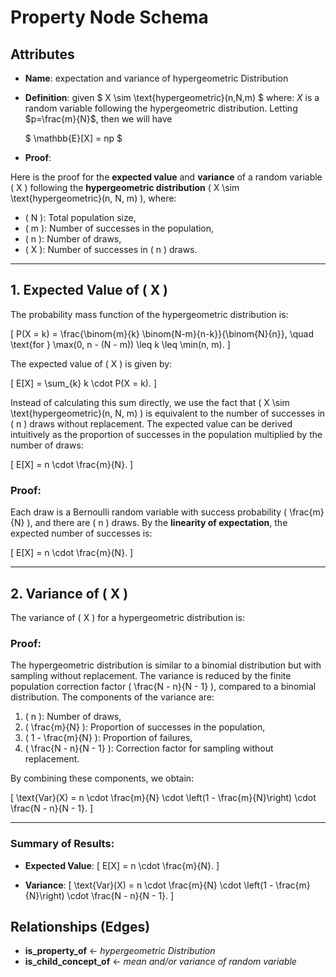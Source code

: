 # Property Node Schema

## Attributes

- **Name**:
  expectation and variance of hypergeometric Distribution

- **Definition**:
  given
  $
  X \sim \text{hypergeometric}(n,N,m)
  $
  where:
  $X$ is a random variable following the hypergeometric distribution. Letting $p=\frac{m}{N}$, then we will have

  $
  \mathbb{E}[X] = np
  $



- **Proof**: 

 Here is the proof for the **expected value** and **variance** of a random variable \( X \) following the **hypergeometric distribution** \( X \sim \text{hypergeometric}(n, N, m) \), where:

- \( N \): Total population size,
- \( m \): Number of successes in the population,
- \( n \): Number of draws,
- \( X \): Number of successes in \( n \) draws.

---

## 1. **Expected Value of \( X \)**

The probability mass function of the hypergeometric distribution is:

\[
P(X = k) = \frac{\binom{m}{k} \binom{N-m}{n-k}}{\binom{N}{n}}, \quad \text{for } \max(0, n - (N - m)) \leq k \leq \min(n, m).
\]

The expected value of \( X \) is given by:

\[
E[X] = \sum_{k} k \cdot P(X = k).
\]

Instead of calculating this sum directly, we use the fact that \( X \sim \text{hypergeometric}(n, N, m) \) is equivalent to the number of successes in \( n \) draws without replacement. The expected value can be derived intuitively as the proportion of successes in the population multiplied by the number of draws:

\[
E[X] = n \cdot \frac{m}{N}.
\]

### Proof:
Each draw is a Bernoulli random variable with success probability \( \frac{m}{N} \), and there are \( n \) draws. By the **linearity of expectation**, the expected number of successes is:

\[
E[X] = n \cdot \frac{m}{N}.
\]

---

## 2. **Variance of \( X \)**

The variance of \( X \) for a hypergeometric distribution is:



### Proof:
The hypergeometric distribution is similar to a binomial distribution but with sampling without replacement. The variance is reduced by the finite population correction factor \( \frac{N - n}{N - 1} \), compared to a binomial distribution. The components of the variance are:

1. \( n \): Number of draws,
2. \( \frac{m}{N} \): Proportion of successes in the population,
3. \( 1 - \frac{m}{N} \): Proportion of failures,
4. \( \frac{N - n}{N - 1} \): Correction factor for sampling without replacement.

By combining these components, we obtain:

\[
\text{Var}(X) = n \cdot \frac{m}{N} \cdot \left(1 - \frac{m}{N}\right) \cdot \frac{N - n}{N - 1}.
\]

---

### Summary of Results:

- **Expected Value**:
  \[
  E[X] = n \cdot \frac{m}{N}.
  \]

- **Variance**:
  \[
  \text{Var}(X) = n \cdot \frac{m}{N} \cdot \left(1 - \frac{m}{N}\right) \cdot \frac{N - n}{N - 1}.
  \]

  

## Relationships (Edges)

- **is_property_of** ← *hypergeometric Distribution*
- **is_child_concept_of** ← *mean and/or variance of random variable*